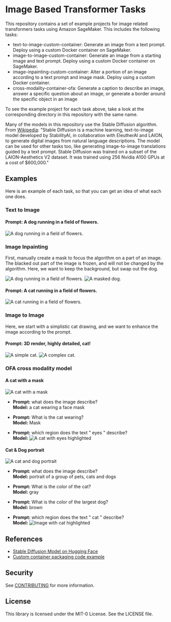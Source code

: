 # Image Based Transformer Tasks

This repository contains a set of example projects for image related transformers tasks using Amazon SageMaker.  This includes the following tasks:
  * text-to-image-custom-container:  Generate an image from a text prompt.  Deploy using a custom Docker container on SageMaker.
  * image-to-image-custom-container: Generate an image from a starting image and text prompt.  Deploy using a custom Docker container on SageMaker.
  * image-inpainting-custom-container:  Alter a portion of an image according to a text prompt and image mask.  Deploy using a custom Docker container.
  * cross-modality-container-ofa:  Generate a caption to describe an image, answer a specific question about an image, or generate a border around the specific object in an image


To see the example project for each task above, take a look at the corresponding directory in this repository with the same name.


Many of the models in this repository use the Stable Diffusion algorithm.  From [Wikipedia](https://en.wikipedia.org/wiki/Stable_Diffusion): "Stable Diffusion is a machine learning, text-to-image model developed by StabilityAI, in collaboration with EleutherAI and LAION, to generate digital images from natural language descriptions. The model can be used for other tasks too, like generating image-to-image translations guided by a text prompt.  Stable Diffusion was trained on a subset of the LAION-Aesthetics V2 dataset. It was trained using 256 Nvidia A100 GPUs at a cost of $600,000."

## Examples

Here is an example of each task, so that you can get an idea of what each one does.

### Text to Image
#### Prompt:  A dog running in a field of flowers.

![A dog running in a field of flowers.](images/dog_in_field.png)
### Image Inpainting
First, manually create a mask to focus the algorithm on a part of an image.  The blacked out part of the image is frozen, and will not be changed by the algorithm.  Here, we want to keep the background, but swap out the dog.

![A dog running in a field of flowers.](images/dog_in_field.png)  ![A masked dog.](images/dog_mask.png)

#### Prompt:  A cat running in a field of flowers.

![A cat running in a field of flowers.](images/cat_in_field.png)

### Image to Image
Here, we start with a simplistic cat drawing, and we want to enhance the image according to the prompt.


#### Prompt: 3D render, highly detailed, cat!

![A simple cat.](images/pre_cat.png)  ![A complex cat.](images/post_cat.png)


### OFA cross modality model  

####  A cat with a mask
 ![A cat with a mask](images/cat_mask.jpg) 

+ **Prompt:** what does the image describe?\
  **Model:** a cat wearing a face mask

+ **Prompt:** What is the cat wearing?\
  **Model:** Mask

+ **Prompt:** which region does the text " eyes " describe?\
  **Model:** ![A cat with eyes highlighted](images/cat_mask_eyes.jpg) 

#### Cat & Dog portrait
![A cat and dog portrait](images/cat_and_dog.png) 

+ **Prompt:** what does the image describe?\
 **Model:** portrait of a group of pets, cats and dogs 

+ **Prompt:** What is the color of the cat?\
 **Model:** gray

+ **Prompt:** What is the color of the largest dog?\
 **Model:** brown

+ **Prompt:**  which region does the text " cat " describe?\
 **Model:** ![Image with cat highlighted](images/cat_and_dog_out.png) 

## References
  * [Stable Diffusion Model on Hugging Face](https://huggingface.co/CompVis/stable-diffusion-v1-4)
  * [Custom container packaging code example](https://github.com/RamVegiraju/SageMaker-Deployment/tree/master/RealTime/BYOC/PreTrained-Examples/SpacyNER)


## Security

See [CONTRIBUTING](CONTRIBUTING.md#security-issue-notifications) for more information.

## License

This library is licensed under the MIT-0 License. See the LICENSE file.

